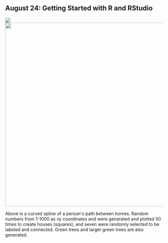 ## August 24: Getting Started with R and RStudio
![](challenge_question.png)
<img src="challenge_question.png" width="917" height="587"/>

Above is a curved spline of a person's path between homes. Random numbers from 1-1000 as xy coordinates and were generated and plotted 50 times to create houses (squares), and seven were randomly selected to be labeled and connected. Green trees and larger green trees are also generated.
